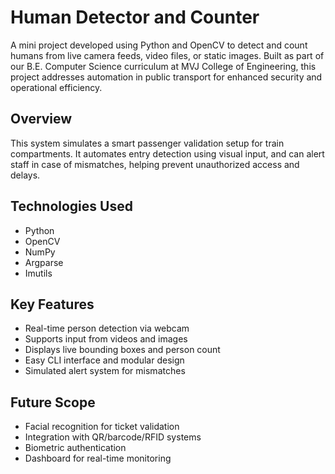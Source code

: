 # Human Detector and Counter

A mini project developed using Python and OpenCV to detect and count humans from live camera feeds, video files, or static images. Built as part of our B.E. Computer Science curriculum at MVJ College of Engineering, this project addresses automation in public transport for enhanced security and operational efficiency.

## Overview

This system simulates a smart passenger validation setup for train compartments. It automates entry detection using visual input, and can alert staff in case of mismatches, helping prevent unauthorized access and delays.

## Technologies Used

- Python  
- OpenCV  
- NumPy  
- Argparse  
- Imutils

## Key Features

- Real-time person detection via webcam  
- Supports input from videos and images  
- Displays live bounding boxes and person count  
- Easy CLI interface and modular design  
- Simulated alert system for mismatches

## Future Scope

- Facial recognition for ticket validation  
- Integration with QR/barcode/RFID systems  
- Biometric authentication  
- Dashboard for real-time monitoring
